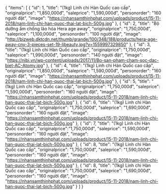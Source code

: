 {
"items":
[
    {
        "id": 1,
        "title": "(1kg) Linh chi Hàn Quốc cao cấp",
        "originalprice": "1,850,000đ",
        "saleprice": "1,590,000đ",
        "personorder": "160 người đặt",
        "image": "https://nhansamthinhphat.com/uploads/product/15-11-2018/nam-linh-chi-han-quoc-thai-lat-bich-500g.jpg"
    },
   {
        "id": 2,
        "title": "Bộ dưỡng ẩm chống lão hóa Hera age away",
        "originalprice": "1,750,000đ",
        "saleprice": "1,100,000đ",
        "personorder": "100 người đặt",
        "image": "http://bizweb.dktcdn.net/thumb/grande/100/348/188/products/hera-age-away-cny-3-pieces-set-19-ljbeauty.jpg?v=1559997329850"
    },
   {
        "id": 3,
        "title": "(1kg) Linh chi Hàn Quốc cao cấp",
        "originalprice": "1,750,000đ",
        "saleprice": "1,990,000đ",
        "personorder": "140 người đặt",
        "image": "https://nibi.vn/wp-content/uploads/2017/11/Bo-san-pham-cham-soc-dac-biet-AC-Atomy.jpg"
    },
   {
        "id": 4,
        "title": "(1kg) Linh chi Hàn Quốc cao cấp",
        "originalprice": "1,850,000đ",
        "saleprice": "1,590,000đ",
        "personorder": "160 người đặt",
        "image": "https://nhansamthinhphat.com/uploads/product/15-11-2018/nam-linh-chi-han-quoc-thai-lat-bich-500g.jpg"
    },
   {
        "id": 5,
        "title": "(1kg) Linh chi Hàn Quốc cao cấp",
        "originalprice": "1,750,000đ",
        "saleprice": "1,590,000đ",
        "personorder": "160 người đặt",
        "image": "https://nhansamthinhphat.com/uploads/product/15-11-2018/nam-linh-chi-han-quoc-thai-lat-bich-500g.jpg"
    },
   {
        "id": 6,
        "title": "(1kg) Linh chi Hàn Quốc cao cấp",
        "originalprice": "1,750,000đ",
        "saleprice": "1,690,000đ",
        "personorder": "160 người đặt",
        "image": "https://nhansamthinhphat.com/uploads/product/15-11-2018/nam-linh-chi-han-quoc-thai-lat-bich-500g.jpg"
    },
   {
        "id": 7,
        "title": "(1kg) Linh chi Hàn Quốc cao cấp",
        "originalprice":"1,750,000đ",
        "saleprice": "1,590,000đ",
        "personorder": "160 người đặt",
        "image": "https://nhansamthinhphat.com/uploads/product/15-11-2018/nam-linh-chi-han-quoc-thai-lat-bich-500g.jpg"
    },
    {
        "id": 8,
        "title": "(1kg) Linh chi Hàn Quốc cao cấp",
        "originalprice": "1,750,000đ",
        "saleprice": "1,590,000đ",
        "personorder": "160 người đặt",
        "image": "https://nhansamthinhphat.com/uploads/product/15-11-2018/nam-linh-chi-han-quoc-thai-lat-bich-500g.jpg"
    },
     {
        "id": 8,
        "title": "(1kg) Linh chi Hàn Quốc cao cấp",
        "originalprice": "1,750,000đ",
        "saleprice": "1,690,000đ",
        "personorder": "160 người đặt",
        "image": "https://nhansamthinhphat.com/uploads/product/15-11-2018/nam-linh-chi-han-quoc-thai-lat-bich-500g.jpg"
    }
 ]
}
